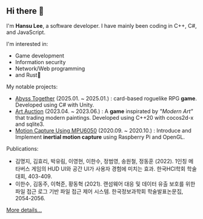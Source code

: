 ## Hi there 🦦

I'm **Hansu Lee**, a software developer. I have mainly been coding in C++, C#, and JavaScript.

I'm interested in:
- Game development
- Information security
- Network/Web programming
- and Rust🦀

My notable projects:
- [Abyss Together](https://github.com/droplet92/AbyssTogether) (2025.01. ~ 2025.01.) : card-based roguelike RPG **game**. Developed using C# with Unity.
- [Art Auction](https://github.com/droplet92/ArtAuction) (2023.04. ~ 2023.06.) : A **game** inspirated by *"Modern Art"* that trading modern paintings. Developed using C++20 with cocos2d-x and sqlite3.
- [Motion Capture Using MPU6050](https://github.com/droplet92/mpu6050_mocap) (2020.09. ~ 2020.10.) : Introduce and Implement **inertial motion capture** using Raspberry Pi and OpenGL.

Publications:
- 김명지, 김효리, 박유림, 이영현, 이한수, 정범영, 송원철, 정동훈 (2022). 1인칭 메타버스 게임의 HUD UI와 공간 UI가 사용자 경험에 미치는 효과. 한국HCI학회 학술대회, 403-409.
- 이한수, 김동주, 이혁준, 황동혁 (2021). 랜섬웨어 대응 및 데이터 유출 보호를 위한 파일 접근 로그 기반 파일 접근 제어 시스템. 한국정보과학회 학술발표논문집, 2054-2056.

[More details...](https://droplet92.github.io)
